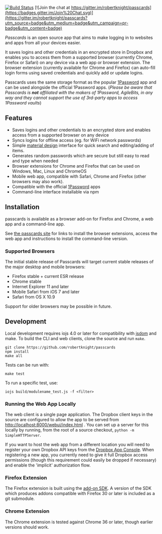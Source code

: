 [![Build Status](https://travis-ci.org/robertknight/passcards.png?branch=master)](https://travis-ci.org/robertknight/passcards) [![Join the chat at https://gitter.im/robertknight/passcards](https://badges.gitter.im/Join%20Chat.svg)](https://gitter.im/robertknight/passcards?utm_source=badge&utm_medium=badge&utm_campaign=pr-badge&utm_content=badge)

*Passcards* is an open source app that aims to make logging in to websites and apps from all your devices easier.

It saves logins and other credentials in an encrypted store in Dropbox and enables you to access them from a supported browser (currently Chrome, Firefox or Safari) on any device via a web app or browser extension. The browser extension (currently available for Chrome and Firefox) can auto-fill login forms using saved credentials and quickly add or update logins.

Passcards uses the same storage format as the popular [1Password](https://agilebits.com/onepassword) app and can be used alongside the official 1Password apps. (_Please be aware that Passcards is **not** affiliated with the makers of 1Password, AgileBits, in any way and they cannot support the use of 3rd-party apps to access 1Password vaults_)

## Features

* Saves logins and other credentials to an encrypted store and enables access from a supported browser on any device
* Syncs logins for offline access (eg. for WiFi network passwords)
* Simple [material design](http://www.google.co.uk/design/) interface for quick search and editing/adding of items.
* Generates random passwords which are secure but still easy to read and type when needed
* Browser extensions for Chrome and Firefox that can be used on Windows, Mac, Linux and ChromeOS
* Mobile web app, compatible with Safari, Chrome and Firefox (other browsers may also work).
* Compatible with the official [1Password](https://agilebits.com/onepassword) apps
* Command-line interface installable via npm

## Installation

passcards is available as a browser add-on for Firefox and Chrome, a web app and a command-line
app.

See [the passcards site](http://robertknight.github.io/passcards/) for links to install the browser extensions, access the web app and instructions to install the command-line version.

### Supported Browsers

The initial stable release of Passcards will target current stable releases of
the major desktop and mobile browsers:

 * Firefox stable + current ESR release
 * Chrome stable
 * Internet Explorer 11 and later
 * Mobile Safari from iOS 7 and later
 * Safari from OS X 10.9

Support for older browsers may be possible in future.

## Development

Local development requires iojs 4.0 or later for compatibility with [jsdom](https://github.com/tmpvar/jsdom) and make. To build the CLI and web clients, clone the source and run `make`.

```
git clone https://github.com/robertknight/passcards
npm install
make all
```

Tests can be run with:

```
make test
```

To run a specific test, use:

```
iojs build/modulename_test.js -f <filter>
```

### Running the Web App Locally

The web client is a single page application. The Dropbox client keys in the source are configured to allow
the app to be served from [http://localhost:8000/webui/index.html](http://localhost:8000/webui/index.html) . You can set up a server for this locally
by running, from the root of a source checkout, `python -m SimpleHTTPServer`.

If you want to host the web app from a different location you will need to register your own Dropbox
API keys from the [Dropbox App Console]("https://www.dropbox.com/developers/apps"). When registering a new app,
you currently need to give it full Dropbox access permissions (though this requirement could easily be dropped
if necessary) and enable the 'implicit' authorization flow.

### Firefox Extension

The Firefox extension is built using the [add-on SDK](https://developer.mozilla.org/en-US/Add-ons/SDK). A version of the SDK which produces
addons compatible with Firefox 30 or later is included as a git submodule.

### Chrome Extension

The Chrome extension is tested against Chrome 36 or later, though earlier versions should work.
